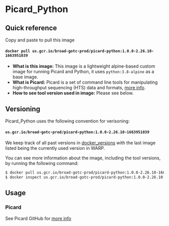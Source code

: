 # Picard_Python

## Quick reference

Copy and paste to pull this image

#### `docker pull us.gcr.io/broad-gotc-prod/picard-python:1.0.0-2.26.10-1663951039`

- __What is this image:__ This image is a lightweight alpine-based custom image for running Picard and Python, it uses `python:3.8-alpine` as a base image.
- __What is Picard:__ Picard is a set of command line tools for manipulating high-throughput sequencing (HTS) data and formats, [more info](https://github.com/broadinstitute/picard).
- __How to see tool version used in image:__ Please see below.

## Versioning

Picard_Python uses the following convention for verisoning:

#### `us.gcr.io/broad-gotc-prod/picard-python:1.0.0-2.26.10-1663951039` 

We keep track of all past versions in [docker_versions](docker_versions.tsv) with the last image listed being the currently used version in WARP.

You can see more information about the image, including the tool versions, by running the following command:

```bash
$ docker pull us.gcr.io/broad-gotc-prod/picard-python:1.0.0-2.26.10-1663951039     
$ docker inspect us.gcr.io/broad-gotc-prod/picard-python:1.0.0-2.26.10-1663951039 
```

## Usage

### Picard

See Picard GitHub for [more info](https://github.com/broadinstitute/picard)
